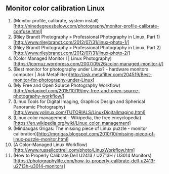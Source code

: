 Monitor color calibration Linux
-------------------------------

1. (Monitor profile, calibrate, system install)[http://ninedegreesbelow.com/photography/monitor-profile-calibrate-confuse.html]
2. (Riley Brandt Photography  &raquo; Professional Photography in Linux, Part 1)[http://www.rileybrandt.com/2012/07/31/linux-photo-1/]
3. (Riley Brandt Photography  &raquo; Professional Photography in Linux, Part 2)[http://www.rileybrandt.com/2012/07/31/linux-photo-2/]
4. (Color Managed Monitor I | Linux Photography)[https://jcornuz.wordpress.com/2007/09/26/color-managed-monitor-i/]
5. (Best monitor for photography under Linux? - hardware monitors computer | Ask MetaFilter)[http://ask.metafilter.com/204519/Best-monitor-for-photography-under-Linux]
6. (My Free and Open Source Photography Workflow)[http://petapixel.com/2015/10/19/my-free-and-open-source-photography-workflow/]
7. (Linux Tools for Digital Imaging, Graphics Design and Spherical Panoramic Photography)[http://www.yolinux.com/TUTORIALS/LinuxDigitalImaging.html]
8. (Linux color management - Wikipedia, the free encyclopedia)[https://en.wikipedia.org/wiki/Linux_color_management]
9. (Mindaugas Grigas: The missing piece of Linux puzzle - monitor calibration)[http://mgrigas.blogspot.com/2010/10/missing-piece-of-linux-puzzle-monitor.html]
10. (A Color-Managed Linux Workflow)[http://www.russellcottrell.com/photo/LinuxWorkflow.htm]
11. (How to Properly Calibrate Dell U2413 / U2713H / U3014 Monitors)[https://photographylife.com/how-to-properly-calibrate-dell-u2413-u2713h-u3014-monitors]
